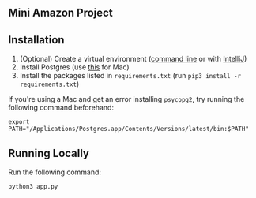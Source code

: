 ## Mini Amazon Project

## Installation

1. (Optional) Create a virtual environment ([command line](https://packaging.python.org/guides/installing-using-pip-and-virtual-environments/#installing-virtualenv) 
or with [IntelliJ](https://www.jetbrains.com/help/idea/creating-virtual-environment.html)) 
2. Install Postgres (use [this](https://stackoverflow.com/a/21080707/7386515) for Mac)
3. Install the packages listed in `requirements.txt` (run `pip3 install -r requirements.txt`)

If you're using a Mac and get an error installing `psycopg2`, try running the following command beforehand:

```
export PATH="/Applications/Postgres.app/Contents/Versions/latest/bin:$PATH"
```

## Running Locally

Run the following command: 

```
python3 app.py
```